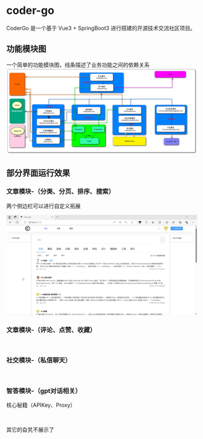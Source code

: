 # coder-go
CoderGo 是一个基于 Vue3 + SpringBoot3 进行搭建的开源技术交流社区项目。
## 功能模块图
一个简单的功能模块图，线条描述了业务功能之间的依赖关系
![](https://github.com/chenjo666/coder-go/blob/master/docs/codergo-%E6%9E%B6%E6%9E%84%E5%9B%BE.png)
## 部分界面运行效果
### 文章模块-（分类、分页、排序、搜索）
两个侧边栏可以进行自定义拓展

![](https://github.com/chenjo666/coder-go/blob/master/docs/codergo-%E6%96%87%E7%AB%A0%E6%A8%A1%E5%9D%97-%EF%BC%88%E5%88%86%E7%B1%BB%E3%80%81%E5%88%86%E9%A1%B5%E3%80%81%E6%8E%92%E5%BA%8F%E3%80%81%E6%90%9C%E7%B4%A2%EF%BC%89.gif)

### 文章模块-（评论、点赞、收藏）

![]()
### 社交模块-（私信聊天）


![]()
### 智答模块-（gpt对话相关）
核心秘籍（APIKey、Proxy）

![]()


其它的旮旯不展示了
